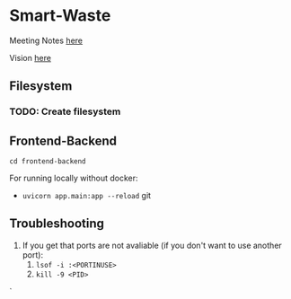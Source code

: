 # Smart-Waste

Meeting Notes [here](https://docs.google.com/document/d/1GXyXUnTMKGIcYvyj-8aEd7spdDEeYQJQScLqdhkhCxc/edit?usp=sharing)

Vision [here](https://docs.google.com/document/d/19BQFE9qavzx0fWWvS-5EhH40ZsDCvB0uqDrFN7ACtwo/edit?usp=sharing)

## Filesystem

### TODO: Create filesystem

## Frontend-Backend
`cd frontend-backend`


For running locally without docker: 
- `uvicorn app.main:app --reload`
git

## Troubleshooting

1. If you get that ports are not avaliable (if you don't want to use another port): 
    1. `lsof -i :<PORTINUSE>`
    2. `kill -9 <PID>`

`
